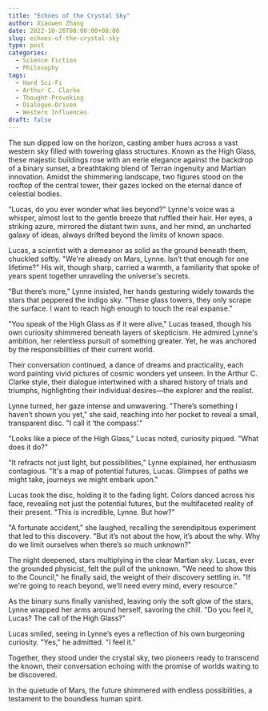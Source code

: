 ```yaml
---
title: "Echoes of the Crystal Sky"
author: Xiaowen Zhang
date: 2022-10-26T08:00:00+08:00
slug: echoes-of-the-crystal-sky
type: post
categories:
  - Science Fiction
  - Philosophy
tags:
  - Hard Sci-Fi
  - Arthur C. Clarke
  - Thought-Provoking
  - Dialogue-Driven
  - Western Influences
draft: false
---
```


The sun dipped low on the horizon, casting amber hues across a vast western sky filled with towering glass structures. Known as the High Glass, these majestic buildings rose with an eerie elegance against the backdrop of a binary sunset, a breathtaking blend of Terran ingenuity and Martian innovation. Amidst the shimmering landscape, two figures stood on the rooftop of the central tower, their gazes locked on the eternal dance of celestial bodies.

"Lucas, do you ever wonder what lies beyond?" Lynne's voice was a whisper, almost lost to the gentle breeze that ruffled their hair. Her eyes, a striking azure, mirrored the distant twin suns, and her mind, an uncharted galaxy of ideas, always drifted beyond the limits of known space.

Lucas, a scientist with a demeanor as solid as the ground beneath them, chuckled softly. "We're already on Mars, Lynne. Isn’t that enough for one lifetime?" His wit, though sharp, carried a warmth, a familiarity that spoke of years spent together unraveling the universe's secrets.

"But there’s more," Lynne insisted, her hands gesturing widely towards the stars that peppered the indigo sky. "These glass towers, they only scrape the surface. I want to reach high enough to touch the real expanse."

"You speak of the High Glass as if it were alive," Lucas teased, though his own curiosity shimmered beneath layers of skepticism. He admired Lynne's ambition, her relentless pursuit of something greater. Yet, he was anchored by the responsibilities of their current world.

Their conversation continued, a dance of dreams and practicality, each word painting vivid pictures of cosmic wonders yet unseen. In the Arthur C. Clarke style, their dialogue intertwined with a shared history of trials and triumphs, highlighting their individual desires—the explorer and the realist.

Lynne turned, her gaze intense and unwavering. "There’s something I haven’t shown you yet," she said, reaching into her pocket to reveal a small, transparent disc. "I call it ‘the compass’."

"Looks like a piece of the High Glass," Lucas noted, curiosity piqued. "What does it do?"

"It refracts not just light, but possibilities," Lynne explained, her enthusiasm contagious. "It's a map of potential futures, Lucas. Glimpses of paths we might take, journeys we might embark upon."

Lucas took the disc, holding it to the fading light. Colors danced across his face, revealing not just the potential futures, but the multifaceted reality of their present. "This is incredible, Lynne. But how?"

"A fortunate accident," she laughed, recalling the serendipitous experiment that led to this discovery. "But it’s not about the how, it’s about the why. Why do we limit ourselves when there’s so much unknown?"

The night deepened, stars multiplying in the clear Martian sky. Lucas, ever the grounded physicist, felt the pull of the unknown. "We need to show this to the Council," he finally said, the weight of their discovery settling in. "If we're going to reach beyond, we’ll need every mind, every resource."

As the binary suns finally vanished, leaving only the soft glow of the stars, Lynne wrapped her arms around herself, savoring the chill. "Do you feel it, Lucas? The call of the High Glass?"

Lucas smiled, seeing in Lynne’s eyes a reflection of his own burgeoning curiosity. "Yes," he admitted. "I feel it."

Together, they stood under the crystal sky, two pioneers ready to transcend the known, their conversation echoing with the promise of worlds waiting to be discovered.

In the quietude of Mars, the future shimmered with endless possibilities, a testament to the boundless human spirit.
